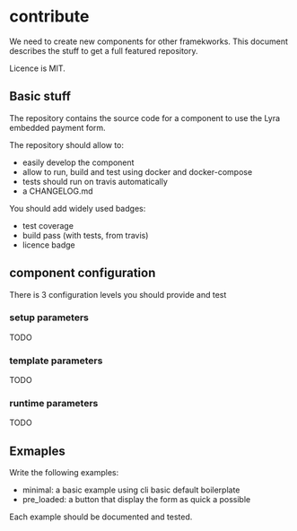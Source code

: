 # contribute

We need to create new components for other framekworks. This document
describes the stuff to get a full featured repository.

Licence is MIT.

## Basic stuff

The repository contains the source code for a component to use the Lyra
embedded payment form.

The repository should allow to:

- easily develop the component
- allow to run, build and test using docker and docker-compose
- tests should run on travis automatically
- a CHANGELOG.md

You should add widely used badges:

- test coverage
- build pass (with tests, from travis)
- licence badge

## component configuration

There is 3 configuration levels you should provide and test

### setup parameters

TODO

### template parameters

TODO

### runtime parameters

TODO

## Exmaples

Write the following examples:

- minimal: a basic example using cli basic default boilerplate
- pre_loaded: a button that display the form as quick a possible

Each example should be documented and tested.